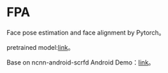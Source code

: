 # FPA
Face pose estimation and face alignment by Pytorch。

pretrained model:[link](https://drive.google.com/drive/folders/1ZFhMka7fdwR6h8wlTlPrTS3vhaJjCO_O?usp=sharing)。   

Base on ncnn-android-scrfd Android Demo：[link](https://drive.google.com/drive/folders/1o0iUOUHIvzel2-qEZCH4A4j9IYeJqFpX?usp=sharing)。 
